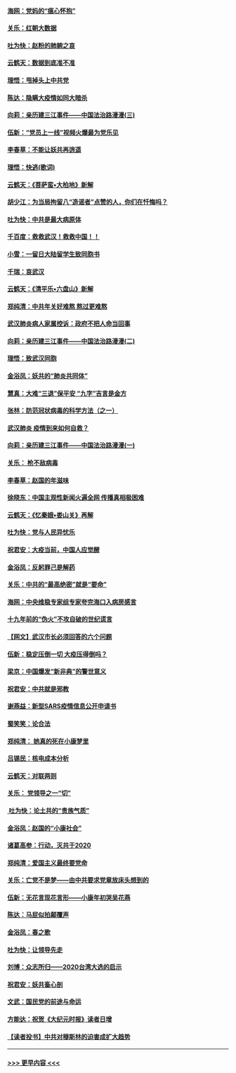 #### [海网：党妈的“瘟心怀抱”](../pages/nsc993/n11840740.md?t=02042311) 
#### [关乐：红朝大数据](../pages/nsc993/n11840675.md?t=02042311) 
#### [吐为快：赵粉的肺腑之哀](../pages/nsc993/n11840618.md?t=02042311) 
#### [云鹤天：数据到底准不准](../pages/nsc993/n11840325.md?t=02042311) 
#### [理悟：甩掉头上中共党](../pages/nsc993/n11838826.md?t=02042311) 
#### [陈达：隐瞒大疫情如同大暗杀](../pages/nsc993/n11838771.md?t=02042311) 
#### [向莉：亲历建三江事件——中国法治路漫漫(三)](../pages/nsc993/n11831825.md?t=02042311) 
#### [伍新：“党员上一线”视频火爆最为党乐见](../pages/nsc993/n11838200.md?t=02042311) 
#### [李春草：不能让妖共再逍遥](../pages/nsc993/n11838102.md?t=02042311) 
#### [理悟：快逃(歌词)](../pages/nsc993/n11838083.md?t=02042311) 
#### [云鹤天：《菩萨蛮▪大柏地》新解](../pages/nsc993/n11838059.md?t=02042311) 
#### [胡少江：为当局拘留八“造谣者”点赞的人，你们在忏悔吗？](../pages/nsc993/n11836801.md?t=02042311) 
#### [吐为快：中共是最大病原体](../pages/nsc993/n11836748.md?t=02042311) 
#### [千百度：救救武汉！救救中国！！](../pages/nsc993/n11836145.md?t=02042311) 
#### [小雪：一留日大陆留学生致同胞书](../pages/nsc993/n11834624.md?t=02042311) 
#### [千瑞：哀武汉](../pages/nsc993/n11833647.md?t=02042311) 
#### [云鹤天：《清平乐▪六盘山》新解](../pages/nsc993/n11833611.md?t=02042311) 
#### [郑纯清：中共年关好难熬 熬过更难熬](../pages/nsc993/n11833489.md?t=02042311) 
#### [武汉肺炎病人家属控诉：政府不把人命当回事](../pages/nsc993/n11833205.md?t=02042311) 
#### [向莉：亲历建三江事件——中国法治路漫漫(二)](../pages/nsc993/n11829102.md?t=02042311) 
#### [理悟：致武汉同胞](../pages/nsc993/n11831522.md?t=02042311) 
#### [金浴凤：妖共的“肺炎共同体”](../pages/nsc993/n11829448.md?t=02042311) 
#### [慧真：大难“三退”保平安 “九字”吉言是金方](../pages/nsc993/n11829501.md?t=02042311) 
#### [张林：防范冠状病毒的科学方法（之一）](../pages/nsc993/n11828618.md?t=02042311) 
#### [武汉肺炎 疫情到来如何自救？](../pages/nsc993/n11827632.md?t=02042311) 
#### [向莉：亲历建三江事件——中国法治路漫漫(一)](../pages/nsc993/n11827190.md?t=02042311) 
#### [关乐： 枪不敌病毒](../pages/nsc993/n11826746.md?t=02042311) 
#### [李春草：赵国的年滋味](../pages/nsc993/n11826321.md?t=02042311) 
#### [徐晓东：中国主观性新闻火遍全网 传播真相极困难](../pages/nsc993/n11826508.md?t=02042311) 
#### [云鹤天：《忆秦娥▪娄山关》再解](../pages/nsc993/n11824682.md?t=02042311) 
#### [吐为快：党与人民异忧乐](../pages/nsc993/n11824660.md?t=02042311) 
#### [祝君安：大疫当前，中国人应觉醒](../pages/nsc993/n11821946.md?t=02042311) 
#### [金浴凤：反躬罪己是解药](../pages/nsc993/n11820280.md?t=02042311) 
#### [关乐：中共的“最高绝密”就是“要命”](../pages/nsc993/n11816946.md?t=02042311) 
#### [海网：中央维稳专家组专家夸完海口入病房感言](../pages/nsc993/n11815138.md?t=02042311) 
#### [十九年前的“伪火”不攻自破的世纪谎言](../pages/nsc993/n11813238.md?t=02042311) 
#### [【网文】武汉市长必须回答的六个问题](../pages/nsc993/n11813848.md?t=02042311) 
#### [伍新：稳定压倒一切 大疫压得倒吗？](../pages/nsc993/n11812634.md?t=02042311) 
#### [梁京：中国爆发“新非典”的警世意义](../pages/nsc993/n11812554.md?t=02042311) 
#### [祝君安：中共就是邪教](../pages/nsc993/n11812431.md?t=02042311) 
#### [谢燕益：新型SARS疫情信息公开申请书](../pages/nsc993/n11808840.md?t=02042311) 
#### [蜀笑笑：论合法](../pages/nsc993/n11808064.md?t=02042311) 
#### [郑纯清： 她真的死在小康梦里](../pages/nsc993/n11806623.md?t=02042311) 
#### [吕锡民：核电成本分析](../pages/nsc993/n11806284.md?t=02042311) 
#### [云鹤天：对联两则](../pages/nsc993/n11805957.md?t=02042311) 
#### [关乐： 党领导之一“切”](../pages/nsc993/n11804505.md?t=02042311) 
#### [ 吐为快：论土共的“贵族气质”](../pages/nsc993/n11804490.md?t=02042311) 
#### [金浴凤：赵国的“小康社会”](../pages/nsc993/n11804452.md?t=02042311) 
#### [诸葛高参：行动，灭共于2020](../pages/nsc993/n11804120.md?t=02042311) 
#### [郑纯清：爱国主义最终要党命](../pages/nsc993/n11802197.md?t=02042311) 
#### [关乐：亡党不是梦——由中共要求党章放床头想到的](../pages/nsc993/n11802156.md?t=02042311) 
#### [伍新：无花言现花言形——小康年初哭吴花燕](../pages/nsc993/n11800044.md?t=02042311) 
#### [陈达：马屁似拍颠覆声](../pages/nsc993/n11800010.md?t=02042311) 
#### [金浴凤：春之歌](../pages/nsc993/n11797687.md?t=02042311) 
#### [吐为快：让领导先走](../pages/nsc993/n11797512.md?t=02042311) 
#### [刘博：众志所归——2020台湾大选的启示](../pages/nsc993/n11796878.md?t=02042311) 
#### [祝君安：妖共畜心剖](../pages/nsc993/n11794273.md?t=02042311) 
#### [文武：国民党的前途与命运](../pages/nsc993/n11794198.md?t=02042311) 
#### [方能达：祝贺《大纪元时报》读者日增](../pages/nsc993/n11793807.md?t=02042311) 
#### [【读者投书】中共对穆斯林的迫害成扩大趋势](../pages/nsc993/n11791371.md?t=02042311) 

----
#### [ >>> 更早内容 <<< ](../indexes/nsc993-earlier.md)
